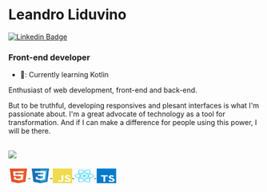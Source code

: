 # Leandro Liduvino

[![Linkedin Badge](https://img.shields.io/badge/-Leandro%20Liduvino-6633cc?style=flat-square&logo=Linkedin&logoColor=white&link=https://www.linkedin.com/in/leandrolid/)](https://www.linkedin.com/in/leandrolid/) 
 
### Front-end developer
 
- 🌱: Currently learning Kotlin

Enthusiast of web development, front-end and back-end.

But to be truthful, developing responsives and plesant interfaces is what I'm passionate about.
I'm a great advocate of technology as a tool for transformation. And if I can make a difference for people using this power, I will be there.

<br>
 <img height="150rem" src="https://github-readme-stats.vercel.app/api/top-langs/?username=leandrolid&layout=compact&langs_count=7&theme=tokyonight"/>

<div style="display: inline_block"><br>
  <a href="https://github.com/leandrolid">
   <img align="center" alt="HTML" height="30" width="40" src="https://raw.githubusercontent.com/devicons/devicon/master/icons/html5/html5-original.svg">
   <img align="center" alt="CSS" height="30" width="40" src="https://raw.githubusercontent.com/devicons/devicon/master/icons/css3/css3-original.svg">
   <img align="center" alt="Javascript" height="30" width="40" src="https://raw.githubusercontent.com/devicons/devicon/master/icons/javascript/javascript-plain.svg">
   <img align="center" alt="React" height="30" width="40" src="https://raw.githubusercontent.com/devicons/devicon/master/icons/react/react-original.svg">
   <img align="center" alt="Typescript" height="30" width="40" src="https://raw.githubusercontent.com/devicons/devicon/master/icons/typescript/typescript-plain.svg">
  </a>
</div>
 
